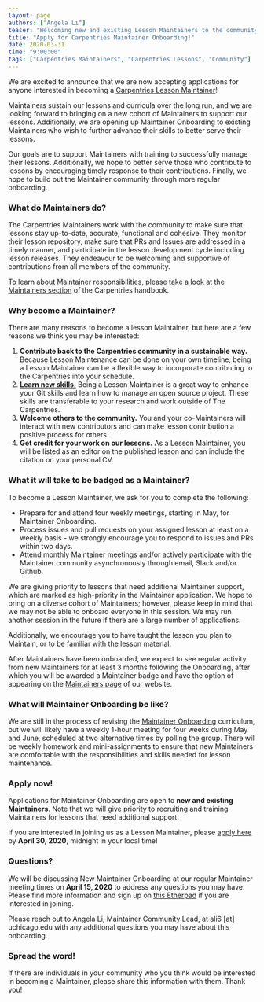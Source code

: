 ```yaml
---
layout: page
authors: ["Angela Li"]
teaser: "Welcoming new and existing Lesson Maintainers to the community!"
title: "Apply for Carpentries Maintainer Onboarding!"
date: 2020-03-31
time: "9:00:00"
tags: ["Carpentries Maintainers", "Carpentries Lessons", "Community"]
---
```


We are excited to announce that we are now accepting applications for anyone interested in becoming a [Carpentries Lesson Maintainer](https://docs.carpentries.org/topic_folders/maintainers/maintainers.html)!

Maintainers sustain our lessons and curricula over the long run, and we are looking forward to bringing on a new cohort of Maintainers to support our lessons. Additionally, we are opening up Maintainer Onboarding to existing Maintainers who wish to further advance their skills to better serve their lessons. 

Our goals are to support Maintainers with training to successfully manage their lessons. Additionally, we hope to better serve those who contribute to lessons by encouraging timely response to their contributions. Finally, we hope to build out the Maintainer community through more regular onboarding.

### What do Maintainers do?

The Carpentries Maintainers work with the community to make sure that lessons stay up-to-date, accurate, functional and cohesive. They monitor their lesson repository, make sure that PRs and Issues are addressed in a timely manner, and participate in the lesson development cycle including lesson releases. They endeavour to be welcoming and supportive of contributions from all members of the community.

To learn about Maintainer responsibilities, please take a look at the [Maintainers section](https://docs.carpentries.org/topic_folders/maintainers/maintainers.html) of the Carpentries handbook.

### Why become a Maintainer?

There are many reasons to become a lesson Maintainer, but here are a few reasons we think you may be interested:

1. **Contribute back to the Carpentries community in a sustainable way.** Because Lesson Maintenance can be done on your own timeline, being a Lesson Maintainer can be a flexible way to incorporate contributing to the Carpentries into your schedule.
2. [**Learn new skills.**](https://carpentries.org/blog/2020/04/maintainers-git-skills/) Being a Lesson Maintainer is a great way to enhance your Git skills and learn how to manage an open source project. These skills are transferable to your research and work outside of The Carpentries.
3. **Welcome others to the community.** You and your co-Maintainers will interact with new contributors and can make lesson contribution a positive process for others. 
4. **Get credit for your work on our lessons.** As a Lesson Maintainer, you will be listed as an editor on the published lesson and can include the citation on your personal CV. 

### What it will take to be badged as a Maintainer?

To become a Lesson Maintainer, we ask for you to complete the following:

- Prepare for and attend four weekly meetings, starting in May, for Maintainer Onboarding.
- Process issues and pull requests on your assigned lesson at least on a weekly basis - we strongly encourage you to respond to issues and PRs within two days.
- Attend monthly Maintainer meetings and/or actively participate with the Maintainer community asynchronously through email, Slack and/or Github.

We are giving priority to lessons that need additional Maintainer support, which are marked as high-priority in the Maintainer application. We hope to bring on a diverse cohort of Maintainers; however, please keep in mind that we may not be able to onboard everyone in this session. We may run another session in the future if there are a large number of applications.

Additionally, we encourage you to have taught the lesson you plan to Maintain, or to be familiar with the lesson material. 

After Maintainers have been onboarded, we expect to see regular activity from new Maintainers for at least 3 months following the Onboarding, after which you will be awarded a Maintainer badge and have the option of appearing on the [Maintainers page](https://www.carpentries.org/maintainers/) of our website.

### What will Maintainer Onboarding be like?

We are still in the process of revising the [Maintainer Onboarding](https://carpentries.github.io/maintainer-onboarding/) curriculum, but we will likely have a weekly 1-hour meeting for four weeks during May and June, scheduled at two alternative times by polling the group. There will be weekly homework and mini-assignments to ensure that new Maintainers are comfortable with the responsibilities and skills needed for lesson maintenance.

### Apply now!

Applications for Maintainer Onboarding are open to **new and existing Maintainers**. Note that we will give priority to recruiting and training Maintainers for lessons that need additional support. 

If you are interested in joining us as a Lesson Maintainer, please [apply here](https://docs.google.com/forms/d/e/1FAIpQLSe_pK34DCFgaqriSYfZv0gBhZ22nnmJJGtiXKQqKhrS-pF2tw/viewform) by **April 30, 2020**, midnight in your local time!

### Questions?

We will be discussing New Maintainer Onboarding at our regular Maintainer meeting times on **April 15, 2020** to address any questions you may have. Please find more information and sign up on [this Etherpad](https://pad.carpentries.org/maintainers) if you are interested in joining.

Please reach out to Angela Li, Maintainer Community Lead, at ali6 [at] uchicago.edu with any additional questions you may have about this onboarding.

### Spread the word!

If there are individuals in your community who you think would be interested in becoming a Maintainer, please share this information with them. Thank you!
